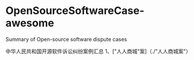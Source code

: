 # OpenSourceSoftwareCase-awesome
Summary of Open-source software dispute cases

中华人民共和国开源软件诉讼纠纷案例汇总
1、["人人商城"案]（./"人人商城案"）
